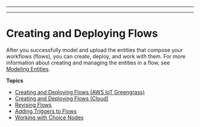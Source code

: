 --------

--------

# Creating and Deploying Flows<a name="iot-tg-workflows"></a>

After you successfully model and upload the entities that compose your workflows \(flows\), you can create, deploy, and work with them\. For more information about creating and managing the entities in a flow, see [Modeling Entities](iot-tg-modelmanagement.html)\. 

**Topics**
+ [Creating and Deploying Flows \(AWS IoT Greengrass\)](iot-tg-workflows-gs.md)
+ [Creating and Deploying Flows \(Cloud\)](iot-tg-workflows-gs-cloud.md)
+ [Revising Flows](iot-tg-workflows-deploy.md)
+ [Adding Triggers to Flows](iot-tg-workflows-logic.md)
+ [Working with Choice Nodes](iot-tg-workflows-choice-nodes.md)